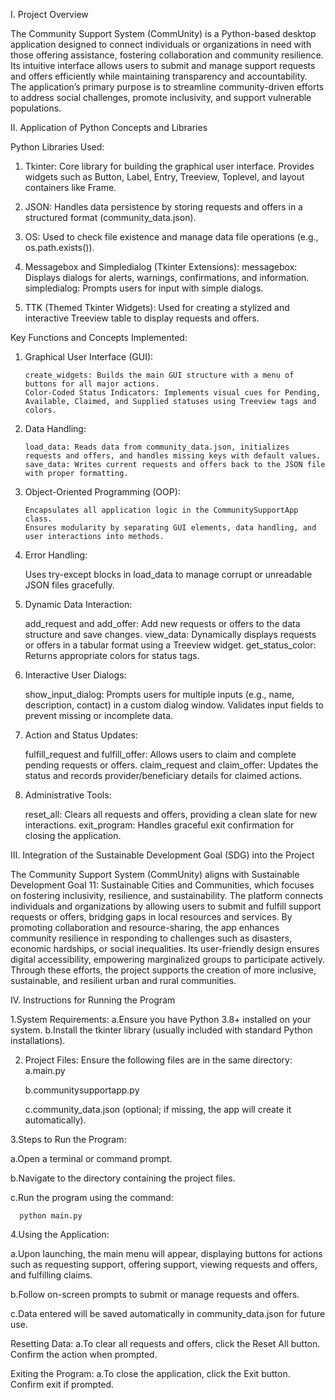 I. Project Overview

The Community Support System (CommUnity) is a Python-based desktop application designed to connect individuals or organizations in need with those offering assistance, fostering collaboration and community resilience. Its intuitive interface allows users to submit and manage support requests and offers efficiently while maintaining transparency and accountability. The application’s primary purpose is to streamline community-driven efforts to address social challenges, promote inclusivity, and support vulnerable populations.


II. Application of Python Concepts and Libraries
      
Python Libraries Used:


   1. Tkinter:
         Core library for building the graphical user interface.
         Provides widgets such as Button, Label, Entry, Treeview, Toplevel, and layout containers like Frame.

   2. JSON:
         Handles data persistence by storing requests and offers in a structured format (community_data.json).

   3. OS:
         Used to check file existence and manage data file operations (e.g., os.path.exists()).

   4. Messagebox and Simpledialog (Tkinter Extensions):
         messagebox: Displays dialogs for alerts, warnings, confirmations, and information.
         simpledialog: Prompts users for input with simple dialogs.

   5. TTK (Themed Tkinter Widgets):
        Used for creating a stylized and interactive Treeview table to display requests and offers.


Key Functions and Concepts Implemented:

 1. Graphical User Interface (GUI):
    
        create_widgets: Builds the main GUI structure with a menu of buttons for all major actions.
        Color-Coded Status Indicators: Implements visual cues for Pending, Available, Claimed, and Supplied statuses using Treeview tags and colors.
        
 3. Data Handling:
    
        load_data: Reads data from community_data.json, initializes requests and offers, and handles missing keys with default values.
        save_data: Writes current requests and offers back to the JSON file with proper formatting.

 5. Object-Oriented Programming (OOP):
    
        Encapsulates all application logic in the CommunitySupportApp class.
        Ensures modularity by separating GUI elements, data handling, and user interactions into methods.
        
 6. Error Handling:
    
       Uses try-except blocks in load_data to manage corrupt or unreadable JSON files gracefully.
     
 7. Dynamic Data Interaction:
    
       add_request and add_offer: Add new requests or offers to the data structure and save changes.
       view_data: Dynamically displays requests or offers in a tabular format using a Treeview widget.
       get_status_color: Returns appropriate colors for status tags.
       
 8. Interactive User Dialogs:
    
       show_input_dialog: Prompts users for multiple inputs (e.g., name, description, contact) in a custom dialog window.
       Validates input fields to prevent missing or incomplete data.
       
 9. Action and Status Updates:
     
       fulfill_request and fulfill_offer: Allows users to claim and complete pending requests or offers.
       claim_request and claim_offer: Updates the status and records provider/beneficiary details for claimed actions.
       
 11. Administrative Tools:
     
       reset_all: Clears all requests and offers, providing a clean slate for new interactions.
       exit_program: Handles graceful exit confirmation for closing the application.

III. Integration of the Sustainable Development Goal (SDG) into the Project

 The Community Support System (CommUnity) aligns with Sustainable Development Goal 11: Sustainable Cities and Communities, which focuses on fostering inclusivity, resilience, and sustainability. The platform connects individuals and organizations by allowing users to submit and fulfill support requests or offers, bridging gaps in local resources and services. By promoting collaboration and resource-sharing, the app enhances community resilience in responding to challenges such as disasters, economic hardships, or social inequalities. Its user-friendly design ensures digital accessibility, empowering marginalized groups to participate actively. Through these efforts, the project supports the creation of more inclusive, sustainable, and resilient urban and rural communities.

IV. Instructions for Running the Program

1.System Requirements:
     a.Ensure you have Python 3.8+ installed on your system.
     b.Install the tkinter library (usually included with standard Python installations).
     
2. Project Files:
Ensure the following files are in the same directory:
   a.main.py
   
   b.communitysupportapp.py
   
   c.community_data.json (optional; if missing, the app will create it automatically).

3.Steps to Run the Program:

  a.Open a terminal or command prompt.
  
  b.Navigate to the directory containing the project files.
  
  c.Run the program using the command:
  
      python main.py
  
4.Using the Application:

 a.Upon launching, the main menu will appear, displaying buttons for actions such as requesting support, offering support, viewing requests and offers, and fulfilling claims.
 
 b.Follow on-screen prompts to submit or manage requests and offers.
 
 c.Data entered will be saved automatically in community_data.json for future use.
 
 Resetting Data:
     a.To clear all requests and offers, click the Reset All button. Confirm the action when prompted.

 Exiting the Program:
    a.To close the application, click the Exit button. Confirm exit if prompted.
